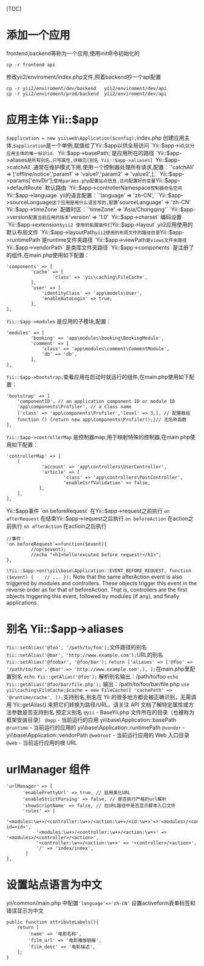 [TOC]
# 添加一个应用
frontend,backend等称为一个应用,使用init命令初始化的
```
cp -r frontend api
```
修改yii2/enviroment/index.php文件,照着backend抄一个api配置
```
cp -r yii2/enviroment/dev/backend   yii2/enviroment/dev/api
cp -r yii2/enviroment/prod/backend  yii2/enviroment/dev/api
```

# 应用主体  Yii::$app
`$application = new yii\web\Application($config);`index.php 创建应用主体,`$application`是一个单例,赋值给了Yii::$app以供全局访问
`Yii::$app->id;`区分应用主体的唯一标识id.
`Yii::$app->basePath;`是应用所在的路径
`Yii::$app->aliases`是所有别名,只写属性,详细见[别名 Yii::$app->aliases]
`Yii::$app->catchAll` 通常在维护模式下用,使用一个控制器处理所有请求,配置：`'catchAll' => ['offline/notice','param1' => 'value1','param2' => 'value2',],`
`Yii::$app->params['envDir'];` 使用params.php配置站点信息,访问配置好的变量
`Yii::$app->defaultRoute` 默认路由
`Yii::$app->controllerNamespace` 控制器命名空间
`Yii::$app->language` yii的语言配置：`'language' => 'zh-CN',`
`Yii::$app->sourceLanguage` 这个应用是用什么语言写的,配置 `'sourceLanguage' => 'zh-CN'`
`Yii::$app->timeZone` 配置时区：`'timeZone' => 'Asia/Chongqing'`
`Yii::$app->version` 配置当前应用的版本 `'version'  => '1.0'`
`Yii::$app->charset` 编码设置
`Yii::$app->extensions` yii2 使用的拓展插件们
`Yii::$app->layout` yii2应用使用的默认布局文件
`Yii::$app->layoutPath` yii2使用的布局文件的路径目录
`Yii::$app->runtimePath`是runtime文件夹路径
`Yii::$app->viewPath` 是views文件夹路径
`Yii::$app->vendorPath` 是类库文件夹路径
`Yii::$app->components` 是注册了的组件,在main.php使用如下配置：
```
'components' => [
    	 'cache' => [
    	    	 'class' => 'yii\caching\FileCache',
    	 ],
    	 'user' => [
        	 'identityClass' => 'app\models\User',
        	 'enableAutoLogin' => true,
    	 ],
],
```
`Yii::$app->modules` 是应用的子模块,配置：
```
'modules' => [
    	 'booking' => 'app\modules\booking\BookingModule',
    	 'comment' => [
        	 'class' => 'app\modules\comment\CommentModule',
        	 'db' => 'db',
    	 ],
],
```
`Yii::$app->bootstrap;`查看应用在启动时就运行的组件,在main.php使用如下配置：
```
'bootstrap' => [
    'componentID', // an application component ID or module ID
    'app\components\Profiler', // a class name
    ['class' => 'app\components\Profiler','level' => 3,], // 配置数组
    function () {return new app\components\Profiler();}// 无名称函数
],
```
`Yii::$app->controllerMap` 是控制器map,用于映射特殊的控制器,在main.php使用如下配置：
```
'controllerMap' => [
    [
        	 'account' => 'app\controllers\UserController',
        	 'article' => [
        	    	 'class' => 'app\controllers\PostController',
        	    	 'enableCsrfValidation' => false,
            ],
    ],
],
```
Yii::$app事件
`on beforeRequest` 在Yii::$app->request之前执行
`on afterRequest`  在结束Yii::$app->request之后执行
`on beforeAction`  在action之前执行
`on afterAction`   在actioin之后执行
```
//事件：
'on beforeRequest'=>function($event){
    	 //op($event);
    	 //echo "<h1>hello!excuted before request!</h1>";
},
```
`\Yii::$app->on(\yii\base\Application::EVENT_BEFORE_REQUEST, function ($event) {    // ... });`
Note that the same afterAction event is also triggered by modules and controllers. These objects trigger this event in the reverse order as for that of beforeAction. That is, controllers are the first objects triggering this event, followed by modules (if any), and finally applications.

# 别名 Yii::$app->aliases
`Yii::setAlias('@foo', '/path/to/foo');`文件路径的别名
`Yii::setAlias('@bar', 'http://www.example.com');`URL的别名
`Yii::setAlias('@foobar', '@foo/bar');`
`return ['aliases' => ['@foo' => '/path/to/foo','@bar' => 'http://www.example.com',], ];`在main.php里配置别名
`echo Yii::getAlias('@foo');` 解析别名输出：/path/to/foo
`echo Yii::getAlias('@foo/bar/file.php');` 输出：/path/to/foo/bar/file.php
`use yii\caching\FileCache;$cache = new FileCache([ 'cachePath' => '@runtime/cache', ]);`支持别名,别名在 Yii 的很多地方都会被正确识别，无需调用 Yii::getAlias() 来把它们转换为路径/URL。请关注 API 文档了解特定属性或方法参数是否支持别名
预定义别名
`@yii` - BaseYii.php 文件所在的目录（也被称为框架安装目录）
`@app` - 当前运行的应用 yii\base\Application::basePath
`@runtime` - 当前运行的应用的 yii\base\Application::runtimePath
`@vendor` - yii\base\Application::vendorPath
`@webroot` - 当前运行应用的 Web 入口目录
`@web` - 当前运行应用的根 URL

# urlManager 组件
```
'urlManager' => [
      'enablePrettyUrl' => true, // 启用美化URL
      'enableStrictParsing' => false, // 是否执行严格的url解析
      'showScriptName' => false, // 在URL路径中是否显示脚本入口文件
      'rules' => [
           '<modules:\w+>/<controller:\w+>/<action:\w+>/<id:\w+>'=>'<modules>/<controller>/<action>?id=<id>',
           '<modules:\w+>/<controller:\w+>/<action:\w+>' => '<modules>/<controller>/<action>',
           '<controller:\w+>/<action:\w+>' => '<controller>/<action>',
           '/' => 'index/index',
       ]
],
```


# 设置站点语言为中文
yii/common/main.php 中配置`'language'=>'zh-CN'`
设置activeform表单标签和错误显示为中文
```
public function attributeLabels(){
    return [
        'name' => '电影名称',
        'film_url' => '电影播放链接',
        'film_desc' => '电影描述',
    ];
}
```
